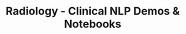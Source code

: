 ---
layout: demopagenew
title: Radiology - Clinical NLP Demos & Notebooks
seotitle: 'Clinical NLP: Radiology - John Snow Labs'
full_width: true
permalink: /radiology
key: demo
nav_key: demo
article_header:
  type: demo
license: false
mode: immersivebg
show_edit_on_github: false
show_date: false
data:
  sections:  
    - secheader: yes
      secheader:
        - subtitle: Radiology - Live Demos & Notebooks
          activemenu: radiology
      source: yes
      source: 
        - title: Detect Clinical Entities in Radiology Reports
          id: detect_clinical_entities_in_radiology_reports
          image: 
              src: /assets/images/Detect_Clinical_Entities_in_Radiology_Reports.svg
          excerpt: Automatically identify entities such as body parts, imaging tests, imaging results and diseases using a pre-trained Spark NLP model.
          actions:
          - text: Live Demo
            type: normal
            url: https://demo.johnsnowlabs.com/healthcare/NER_RADIOLOGY
          - text: Colab
            type: blue_btn
            url: https://colab.research.google.com/github/JohnSnowLabs/spark-nlp-workshop/blob/master/tutorials/streamlit_notebooks/healthcare/NER_RADIOLOGY.ipynb
        - title: Detect Anatomical and Observation Entities in Chest Radiology Reports
          id: detect_anatomical_observation_entities_chest_radiology_reports 
          image: 
              src: /assets/images/Detect_Anatomical_and_Observation_Entities_in_Chest_Radiology_Reports.svg
          excerpt: This demo shows how Anatomical and Observation entities can be extracted from Chest Radiology Reports.
          actions:
          - text: Live Demo
            type: normal
            url: https://demo.johnsnowlabs.com/healthcare/NER_CHEXPERT/
          - text: Colab
            type: blue_btn
            url: https://colab.research.google.com/github/JohnSnowLabs/spark-nlp-workshop/blob/master/tutorials/streamlit_notebooks/healthcare/NER_CHEXPERT.ipynb
        - title: Assign an assertion status (confirmed, suspected or negative) to Image Findings
          id: identify_assertion_status_image_findings_Radiology  
          image: 
              src: /assets/images/Identify_assertion_status_for_image_findings_of_Radiology.svg
          excerpt: This demo shows how Imaging-Findings in Radiology reports can be detected as confirmed, suspected or negative using a Spark NLP Assertion Status model.
          actions:
          - text: Live Demo
            type: normal
            url: https://demo.johnsnowlabs.com/healthcare/ASSERTION_RADIOLOGY/
          - text: Colab
            type: blue_btn
            url: https://colab.research.google.com/github/JohnSnowLabs/spark-nlp-workshop/blob/master/tutorials/streamlit_notebooks/healthcare/ASSERTION_RADIOLOGY.ipynb
        - title: Identify relations between problems, tests and findings
          id: identify_relations_between_problems_tests_findings  
          image: 
              src: /assets/images/Identify_relations_between_problems_tests_and_findings.svg
          excerpt: This demo shows how relations between problems, tests and findings in radiology reports can be identified using a Spark NLP RE model.
          actions:
          - text: Live Demo
            type: normal
            url: https://demo.johnsnowlabs.com/healthcare/RE_RADIOLOGY/
          - text: Colab
            type: blue_btn
            url: https://colab.research.google.com/github/JohnSnowLabs/spark-nlp-workshop/blob/master/tutorials/streamlit_notebooks/healthcare/RE_RADIOLOGY.ipynb
        - title: Efficient Radiology Report Summarization
          id: efficient_radiology_report_summarization
          image: 
              src: /assets/images/Summarize_Radiology_Reports.svg
          excerpt: This demo features our advanced language processing model, designed to quickly and accurately distill radiology reports by pinpointing and retaining the most crucial information.
          actions:
          - text: Live Demo
            type: normal
            url: https://demo.johnsnowlabs.com/healthcare/MEDICAL_TEXT_SUMMARIZATION_RADIOLOGY/
          - text: Colab
            type: blue_btn
            url: https://colab.research.google.com/github/JohnSnowLabs/spark-nlp-workshop/blob/master/tutorials/Certification_Trainings/Healthcare/32.Medical_Text_Summarization.ipynb
---